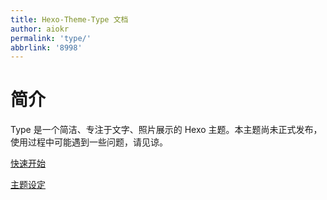 ```yaml
---
title: Hexo-Theme-Type 文档
author: aiokr
permalink: 'type/'
abbrlink: '8998'
---
```


# 简介

Type 是一个简洁、专注于文字、照片展示的 Hexo 主题。本主题尚未正式发布，使用过程中可能遇到一些问题，请见谅。

[快速开始](getstart)

[主题设定](theme_settings)